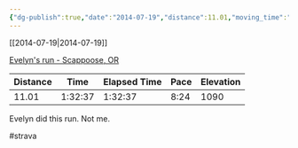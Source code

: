 ```yaml
---
{"dg-publish":true,"date":"2014-07-19","distance":11.01,"moving_time":"1:32:37","elapsed_time":"1:32:37","pace":"8:24","total_elevation_gain":1090,"url":"https://www.strava.com/activities/168214562","permalink":"/01-personal/strava/2014-07-19-evelyn-s-run-scappoose-or/","dgPassFrontmatter":true}
---
```



[[2014-07-19\|2014-07-19]]

[Evelyn's run -  Scappoose, OR](https://www.strava.com/activities/168214562)

| Distance | Time    | Elapsed Time | Pace | Elevation |
| -------- | ------- | ------------ | ---- | --------- |
| 11.01    | 1:32:37 | 1:32:37      | 8:24 | 1090      |


Evelyn did this run. Not me.

#strava
